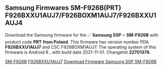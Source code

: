 <h2>Samsung Firmwares SM-F926B(PRT) F926BXXU1AUJ7/F926BOXM1AUJ7/F926BXXU1AUJ4</h2>
Download the Samsung firmware for the ✅ <strong>Samsung SSP </strong> ⭐ <strong>SM-F926B</strong> with product code <strong>PRT</strong> <strong> from Poland</strong>. This firmware has version number PDA <strong>F926BXXU1AUJ7</strong> and CSC F926BOXM1AUJ7. The operating system of this firmware is Android R , with build date 2021-11-01. Changelist <strong>22701376</strong>.


[SM-F926B](https://samfirm.shop/samsung/model/SM-F926B)
[F926BXXU1AUJ7](https://samfirm.shop/samsung/pda/F926BXXU1AUJ7)
[Download Firmware Samsung SSP SM-F926B](https://samfirm.shop/samsung/firmware/471008)
